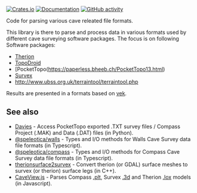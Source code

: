 [![Crates.io](https://img.shields.io/crates/v/cave-fmt)](https://crates.io/crates/cave-fmt "Crates.io version")
[![Documentation](https://img.shields.io/docsrs/cave-fmt)](https://docs.rs/cave-fmt "Documentation")
[![GitHub activity](https://img.shields.io/github/last-commit/mdornseif/cave-fmt)](https://github.com/mdornseif/cave-fmt/commits "Commit activity")


Code for parsing various cave releated file formats.

This library is there to parse and process data in various formats used by different
cave surveying software packages. The focus is on following Software packages:

* [Therion](https://github.com/therion/therion)
* [TopoDroid](https://github.com/marcocorvi/topodroid)
* [PocketTopo(https://paperless.bheeb.ch/PocketTopo13.html)
* [Survex](https://survex.com)
* http://www.ubss.org.uk/terraintool/terraintool.php

Results are presented in a formats based on [vek](https://github.com/yoanlcq/vek).

## See also

* [Davies](https://github.com/riggsd/davies) - Access PocketTopo exported .TXT survey files / Compass Project (.MAK) and Data (.DAT) files (in Python).  
* [@speleotica/walls](https://github.com/speleotica/walls) - Types and I/O methods for Walls Cave Survey data file formats (in Typescript).
* [@speleotica/compass](https://github.com/speleotica/compass) - Types and I/O methods for Compass Cave Survey data file formats (in Typescript).
* [therionsurface2survex](https://github.com/hbeni/therionsurface2survex) - Convert therion (or GDAL) surface meshes to survex (or therion) surface legs (in C++).
* [CaveView.js](https://aardgoose.github.io/CaveView.js/) - Parses Compass [.plt](https://github.com/aardgoose/CaveView.js/blob/dev/src/js/loaders/pltHandler.js), Survex [.3d](https://github.com/aardgoose/CaveView.js/blob/dev/src/js/loaders/svx3dHandler.js) and Therion [.lox](https://github.com/aardgoose/CaveView.js/blob/dev/src/js/loaders/loxHandler.js) models (in Javascript).



